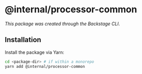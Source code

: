 # @internal/processor-common

_This package was created through the Backstage CLI_.

## Installation

Install the package via Yarn:

```sh
cd <package-dir> # if within a monorepo
yarn add @internal/processor-common
```
